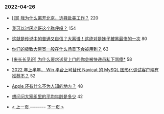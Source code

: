 ### 2022-04-26 
- [[润] 我为什么离开北京，选择赴美工作？](https://www.v2ex.com/t/849299) 220
- [我可以讨厌老哥这个称呼吗？](https://www.v2ex.com/t/849258) 154
- [这就是传说中的普通又自信？大离谱！这绝对是妹子被黑最惨的一次](https://www.v2ex.com/t/849388) 80
- [你们的极致大带宽一般在什么场景下会被用到？](https://www.v2ex.com/t/849263) 63
- [[来长长见识] 为什么要求送货上门的你会被快递员私下骂傻*](https://www.v2ex.com/t/849267) 58
- [2022 年上半年， Win 平台上可替代 Navicat 的 MySQL 图形化调试客户端有推荐不？](https://www.v2ex.com/t/849259) 52
- [Apple 还有什么不为人知的地方？](https://www.v2ex.com/t/849270) 48
- [想问问大家组里的平均年龄是多少](https://www.v2ex.com/t/849314) 42 

- [ < 上一页 ](https://github.com/able8/v2ex-hot-record/blob/master/2022-04-25.md) -------- [ 下一页 > ](https://github.com/able8/v2ex-hot-record/blob/master/2022-04-27.md)